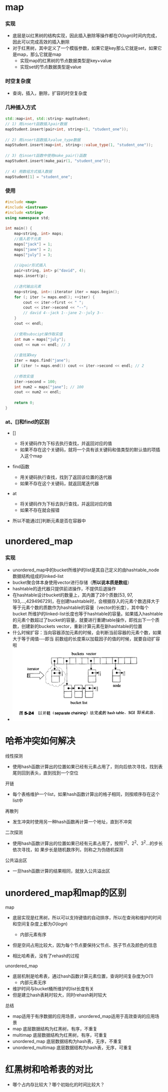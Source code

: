 # map

### 实现

- 底层是以红黑树的结构实现，因此插入删除等操作都在$O(logn)$时间内完成，因此可以完成高效的插入删除
- 对于红黑树，其中定义了一个模版参数，如果它是key那么它就是set，如果它是map，那么它就是map
  - 实现map的红黑树的节点数据类型是key+value
  - 实现set的节点数据类型是value 



### 时空复杂度

- 查询，插入，删除，扩容的时空复杂度



### 几种插入方式

```cpp
std::map<int, std::string> mapStudent;
// 1) 用insert函数插入pair数据
mapStudent.insert(pair<int, string>(1, "student_one"));

// 2) 用insert函数插入value_type数据
mapStudent.insert(map<int, string>::value_type(1, "student_one"));

// 3) 在insert函数中使用make_pair()函数
mapStudent.insert(make_pair(1, "student_one"));

// 4) 用数组方式插入数据
mapStudent[1] = "student_one";
```





### 使用

```cpp
#include <map>
#include <iostream>
#include <string>
using namespace std;

int main() {
    map<string, int> maps;
    //插入若干元素
    maps["jack"] = 1;
    maps["jane"] = 2;
    maps["july"] = 3;

    //以pair形式插入
    pair<string, int> p("david", 4);
    maps.insert(p);

    //迭代输出元素
    map<string, int>::iterator iter = maps.begin();
    for (; iter != maps.end(); ++iter) {
        cout << iter->first << " ";
        cout << iter->second << "--";
        // david 4--jack 1--jane 2--july 3--
    }
    cout << endl;

    //使用subscipt操作取实值
    int num = maps["july"];
    cout << num << endl; // 3

    //查找某key
    iter = maps.find("jane");
    if (iter != maps.end()) cout << iter->second << endl; // 2

    //修改实值
    iter->second = 100;
    int num2 = maps["jane"]; // 100
    cout << num2 << endl;

    return 0;
}
```





### at、[]和find的区别

- []
  - 将关键码作为下标去执行查找，并返回对应的值
  - 如果不存在这个关键码，就将一个具有该关键码和值类型的默认值的项插入这个map
- find函数
  - 用关键码执行查找，找到了返回该位置的迭代器
  - 如果不存在这个关键码，就返回尾迭代器
- at
  - 将关键码作为下标去执行查找，并返回对应的值
  - 如果不存在就会报错



- 所以不能通过[]判断元素是否在容器中







# unordered_map

### 实现

- unordered_map中的bucket所维护的list是其自己定义的由hashtable_node数据结构组成的linked-list
- bucket聚合体本身使用vector进行存储（**所以说本质是数组**）
- hashtable的迭代器只提供前进操作，不提供后退操作
- 在hashtable设计bucket的数量上，其内置了28个质数[53, 97, 193,...,429496729]，在创建hashtable时，会根据存入的元素个数选择大于等于元素个数的质数作为hashtable的容量（vector的长度），其中每个bucket 所维护的linked-list长度也等于hashtable的容量。如果插入hashtable的元素个数超过了bucket的容量，就要进行重建table操作，即找出下一个质数，创建新的buckets vector，重新计算元素在新hashtable的位置
- 什么时候扩容：当向容器添加元素的时候，会判断当前容器的元素个数，如果大于等于阈值---即当 前数组的长度乘以加载因子的值的时候，就要自动扩容啦
- ![](image\拉链法实现hashtable.png)







# 哈希冲突如何解决

线性探测
- 使用hash函数计算出的位置如果已经有元素占用了，则向后依次寻找，找到表尾则回到表头，直到找到一个空位



开链

- 每个表格维护一个list，如果hash函数计算出的格子相同，则按顺序存在这个list中



再散列

-  发生冲突时使用另一种hash函数再计算一个地址，直到不冲突



二次探测

- 使用hash函数计算出的位置如果已经有元素占用了，按照$1^2$、$2^2$、$3^2$...的步长依次寻找，如 果步长是随机数序列，则称之为伪随机探测



公共溢出区

- 一旦hash函数计算的结果相同，就放入公共溢出区







# unordered_map和map的区别

map

- 底层实现是红黑树，所以可以支持键值的自动排序，所以在查询和维护的时间和空间复杂度上都为$O(logn)$
  - 内部元素有序

- 但是空间占用比较大，因为每个节点要保持父节点、孩子节点及颜色的信息
- 相比哈希表，没有了rehash的过程



unordered_map

- 底层机制是哈希表，通过hash函数计算元素位置，查询时间复杂度为O(1)
  - 内部元素无序
- 维护时间与bucket桶所维护的list长度有关
- 但是建立hash表耗时较大，同时rehash耗时较大





总结

- map适用于有序数据的应用场景，unordered_map适用于高效查询的应用场景
- map 底层数据结构为红黑树，有序，不重复
- multimap 底层数据结构为红黑树，有序，可重复
- unordered_map 底层数据结构为hash表，无序，不重复
- unordered_multimap 底层数据结构为hash表，无序，可重复





# 红黑树和哈希表的对比

- 哪个占内存比较大？哪个初始化的时间比较大？
